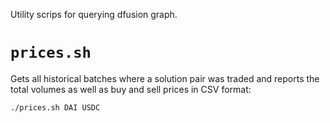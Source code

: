 Utility scrips for querying dfusion graph.

# `prices.sh`

Gets all historical batches where a solution pair was traded and reports the
total volumes as well as buy and sell prices in CSV format:

```
./prices.sh DAI USDC
```
